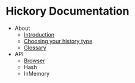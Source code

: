 # Hickory Documentation

* About
  * [Introduction](./about/introduction.md)
  * [Choosing your history type](./about/choosing.md)
  * [Glossary](./about/glossary.md)
* API
  * [Browser](./api/Browser.md)
  * Hash
  * InMemory
